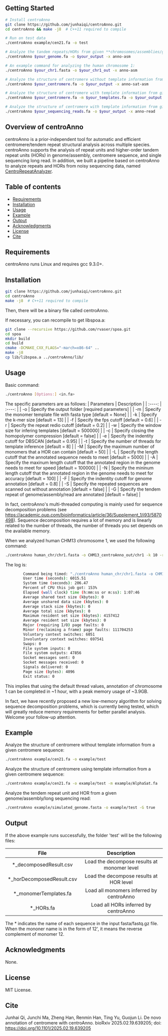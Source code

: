 ## Getting Started

```bash
# Install centroAnno
git clone https://github.com/junhaiqi/centroAnno.git
cd centroAnno && make -j8  # C++11 required to compile

# Run on test data
./centroAnno example/cen21.fa -o test

# Analyze the tandem repeats/HORs from given **chromosomes/assemblies/general sequences** (No prior information required):
./centroAnno $your_genome.fa -o $your_output -x anno-asm

# An example command for analyzing the human chromosome 1:
./centroAnno $your_chr1.fasta -o $your_chr1_out -x anno-asm

# Analyze the structure of centromere without template information from given **centromeric alpha-satellite sequences/centromeric alpha-satellite assemblies**:
./centroAnno $your_centromere.fa -o $your_output -x anno-sat-asm

# Analyze the structure of centromere with template information from given **centromeric alpha-satellite sequences/centromeric alpha-satellite assemblies**:
./centroAnno $your_centromere.fa -m $your_templates.fa -o $your_output -x anno-sat-asm

# Analyze the structure of centromere with template information from given **sequencing reads**:
./centroAnno $your_sequencing_reads.fa -o $your_output -x anno-read
```


## Overview of centroAnno
centroAnno is a prior-independent tool for automatic and efficient centromere/tendem repeat structural analysis across multiple species. centroAnno supports the analysis of repeat units and higher-order tandem repeat units (HORs) in genome/assembly, centromere sequence, and single sequencing long read. In addition, we built a pipeline based on centroAnno to analyze repeats and HORs from noisy sequencing data, named [CentroRepeatAnalyzer](https://github.com/junhaiqi/CentroRepeatAnalyzer.git).
## Table of contents

  * [Requirements](#requirements)
  * [Installation](#installation)
  * [Usage](#usage)
  * [Example](#example)
  * [Output](#output)
  * [Acknowledgments](#acknowledgments)
  * [License](#license)
  * [Cite](#cite)


## Requirements
centroAnno runs Linux and requires gcc 9.3.0+.


## Installation

```bash
git clone https://github.com/junhaiqi/centroAnno.git
cd centroAnno
make -j8  # C++11 required to compile
```
Then, there will be a binary file called centroAnno.

If necessary, you can recompile to get libspoa.a:

```bash
git clone --recursive https://github.com/rvaser/spoa.git
cd spoa
mkdir build
cd build
cmake -DCMAKE_CXX_FLAGS="-march=x86-64" ..
make -j8
cp lib/libspoa.a ../centroAnno/lib/
```


## Usage

Basic command:
```bash
./centroAnno [Options:] <in.fa>
```
The specific parameters are as follows:
   | Parameters   | Description |
   |  :----:  | :----:  |
   | -o  | Specify the output folder [required parameters] |
   | -m  | Specify the monomer template file with fasta type [default = None] |
   | -k  | Specify the k-mer size [default = 13] |
   | -f  | Specify the fps cutoff [default = 0.6] |
   | -r  | Specify the repeat redio cutoff [default = 0.2] |
   | -w  | Specify the window size for infering templates [default = 500000] |
   | -c  | Specify closing the homopolymer compression [default = false] |
   | -e  | Specify the indentity cutoff for DBSCAN [default = 0.95] |
   | -t  | Specify the number of threads for template inference [default = 8] |
   | -M  | Specify the maximum number of monomers that a HOR can contain [default = 50] |
   | -L  | Specify the length cutoff that the annotated sequence needs to meet [default = 5000] |
   | -A  | Specify the maxinum length cutoff that the annotated region in the genome needs to meet for speed [default = 100000] |
   | -N  | Specify the mininum length cutoff that the annotated region in the genome needs to meet for accuracy [default = 100] |
   | -F  | Specify the indentity cutoff for genome annotation [default = 0.8] |
   | -S  | Specify the repeated sequences are scanned out without annotation [default = false] |
   | -G  | Specify the tendem repeat of genome/assembly/read are annotated [default = false] |

In fact, centroAnno's multi-threaded computing is mainly used for sequence decomposition problems (see https://academic.oup.com/bioinformatics/article/36/Supplement_1/i93/5870498). Sequence decomposition requires a lot of memory and is linearly related to the number of threads, the number of threads you set depends on the available memory.

When we analyzed human CHM13 chromosome 1, we used the following command:

```bash
./centroAnno human_chr/chr1.fasta -o CHM13_centroAnno_out/chr1 -k 10 -r 0.3 -L 10000 -G true -A 1000000
```

The log is:

```bash
        Command being timed: "./centroAnno human_chr/chr1.fasta -o CHM13_centroAnno_out/chr1 -k 10 -r 0.3 -L 10000 -G true -A 1000000"
        User time (seconds): 6015.51
        System time (seconds): 206.47
        Percent of CPU this job got: 153%
        Elapsed (wall clock) time (h:mm:ss or m:ss): 1:07:46
        Average shared text size (kbytes): 0
        Average unshared data size (kbytes): 0
        Average stack size (kbytes): 0
        Average total size (kbytes): 0
        Maximum resident set size (kbytes): 4157412
        Average resident set size (kbytes): 0
        Major (requiring I/O) page faults: 0
        Minor (reclaiming a frame) page faults: 111704253
        Voluntary context switches: 6051
        Involuntary context switches: 697541
        Swaps: 0
        File system inputs: 0
        File system outputs: 47856
        Socket messages sent: 0
        Socket messages received: 0
        Signals delivered: 0
        Page size (bytes): 4096
        Exit status: 0
```

This implies that using the default thread values, annotation of chromosome 1 can be completed in ~1 hour, with a peak memory usage of ~3.9GB.

In fact, we have recently proposed a new low-memory algorithm for solving sequence decomposition problems, which is currently being tested, which will greatly reduce memory requirements for better parallel analysis. Welcome your follow-up attention.

## Example
Analyze the structure of centromere without template information from a given centromere sequence:
```bash
./centroAnno example/cen21.fa -o example/test
```

Analyze the structure of centromere using template information from a given centromere sequence:

```bash
./centroAnno example/cen21.fa -o example/test -m example/AlphaSat.fa
```

Analyze the tendem repeat unit and HOR from a given genome/assembly/long sequencing read:

```bash
./centroAnno example/simulated_genome.fasta -o example/test -G true
```

## Output
If the above example runs successfully, the folder 'test' will be the following files:

| File   | Description |
   |  :----:  | :----:  |
   | *_decomposedResult.csv  | Load the decompose results at monomer level |
   | *_horDecomposedResult.csv  | Load the decompose results at HOR level |
   | *_monomerTemplates.fa  | Load all monomers inferred by centroAnno |
   | *_HORs.fa  | Load all HORs inferred by centroAnno |

The * indicates the name of each sequence in the input fasta/fastq.gz file. When the mononer name is in the form of 12', it means the reverse complement of monomer 12.

## Acknowledgments
None.

## License 
MIT License.

## Cite
Junhai Qi, Junchi Ma, Zheng Han, Renmin Han, Ting Yu, Guojun Li. De novo annotation of centromere with centroAnno. bioRxiv 2025.02.19.639205; doi: https://doi.org/10.1101/2025.02.19.639205
